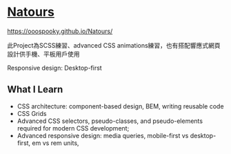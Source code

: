 # [ Natours]( https://ooospooky.github.io/Natours/ ) 
 https://ooospooky.github.io/Natours/

此Project為SCSS練習、advanced CSS animations練習，也有搭配響應式網頁設計供手機、平板用戶使用

Responsive design: Desktop-first




## What I Learn
* CSS architecture: component-based design, BEM, writing reusable code
* CSS Grids
* Advanced CSS selectors, pseudo-classes, and pseudo-elements required for modern CSS development;
* Advanced responsive design: media queries, mobile-first vs desktop-first, em vs rem units,
